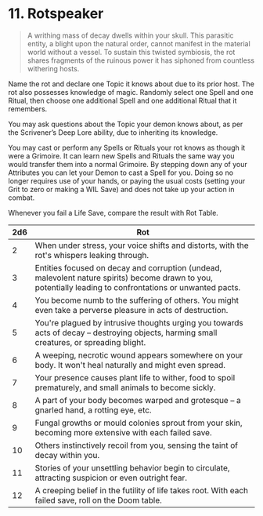 # 11. Rotspeaker

> A writhing mass of decay dwells within your skull. This parasitic entity, a blight upon the natural order, cannot manifest in the material world without a vessel. To sustain this twisted symbiosis, the rot shares fragments of the ruinous power it has siphoned from countless withering hosts.

Name the rot and declare one Topic it knows about due to its prior host. The rot also possesses knowledge of magic. Randomly select one Spell and one Ritual, then choose one additional Spell and one additional Ritual that it remembers.

You may ask questions about the Topic your demon knows about, as per the Scrivener’s Deep Lore ability, due to inheriting its knowledge.

You may cast or perform any Spells or Rituals your rot knows as though it were a Grimoire. It can learn new Spells and Rituals the same way you would transfer them into a normal Grimoire. By stepping down any of your Attributes you can let your Demon to cast a Spell for you. Doing so no longer requires use of your hands, or paying the usual costs (setting your Grit to zero or making a WIL Save) and does not take up your action in combat.

Whenever you fail a Life Save, compare the result with Rot Table.

|2d6|Rot|
|-----|-----|
|2| When under stress, your voice shifts and distorts, with the rot's whispers leaking through.|
|3| Entities focused on decay and corruption (undead, malevolent nature spirits) become drawn to you, potentially leading to confrontations or unwanted pacts.|
|4| You become numb to the suffering of others. You might even take a perverse pleasure in acts of destruction.|
|5| You're plagued by intrusive thoughts urging you towards acts of decay – destroying objects, harming small creatures, or spreading blight.|
|6| A weeping, necrotic wound appears somewhere on your body. It won't heal naturally and might even spread.|
|7| Your presence causes plant life to wither, food to spoil prematurely, and small animals to become sickly.|
|8| A part of your body becomes warped and grotesque – a gnarled hand, a rotting eye, etc.|
|9| Fungal growths or mould colonies sprout from your skin, becoming more extensive with each failed save.|
|10| Others instinctively recoil from you, sensing the taint of decay within you. |
|11| Stories of your unsettling behavior begin to circulate, attracting suspicion or even outright fear.|
|12| A creeping belief in the futility of life takes root. With each failed save, roll on the Doom table.|
